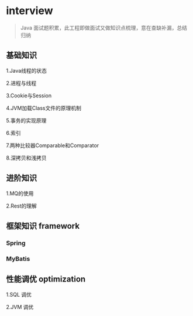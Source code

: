# interview

> Java 面试题积累，此工程即做面试又做知识点梳理，意在查缺补漏，总结归纳

## 基础知识

1.Java线程的状态

2.进程与线程

3.Cookie与Session

4.JVM加载Class文件的原理机制

5.事务的实现原理

6.索引

7.两种比较器Comparable和Comparator

8.深拷贝和浅拷贝

## 进阶知识

1.MQ的使用

2.Rest的理解

## 框架知识 framework

### Spring 

### MyBatis 

## 性能调优 optimization 

1.SQL 调优

2.JVM 调优